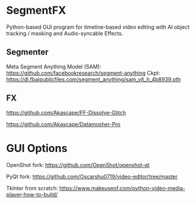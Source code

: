 # SegmentFX
Python-based GUI program for timeline-based video editing with AI object tracking / masking and Audio-syncable Effects.

## Segmenter
Meta Segment Anything Model (SAM): https://github.com/facebookresearch/segment-anything
Ckpt: https://dl.fbaipublicfiles.com/segment_anything/sam_vit_h_4b8939.pth

## FX
https://github.com/Akascape/FF-Dissolve-Glitch 

https://github.com/Akascape/Datamosher-Pro

# GUI Options
OpenShot fork: https://github.com/OpenShot/openshot-qt

PyQt fork: https://github.com/Oscarshu0719/video-editor/tree/master

Tkinter from scratch: https://www.makeuseof.com/python-video-media-player-how-to-build/
